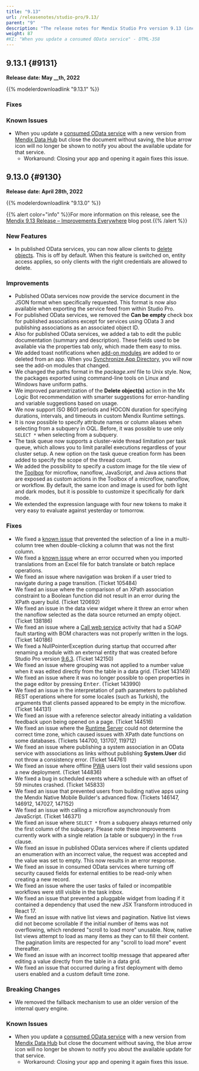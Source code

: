 ```yaml
---
title: "9.13"
url: /releasenotes/studio-pro/9.13/
parent: "9"
description: "The release notes for Mendix Studio Pro version 9.13 (including all patches) with details on new features, bug fixes, and known issues."
weight: 87
#KI: "When you update a consumed OData service" - DTML-358
---
```


## 9.13.1 {#9131}

**Release date: May __th, 2022**

{{% modelerdownloadlink "9.13.1" %}}

### Fixes




### Known Issues

* When you update a [consumed OData service](/refguide/consumed-odata-service/) with a new version from [Mendix Data Hub](/data-hub/) but close the document without saving, the blue arrow icon will no longer be shown to notify you about the available update for that service.
	* Workaround: Closing your app and opening it again fixes this issue.

## 9.13.0 {#9130}

**Release date: April 28th, 2022**

{{% modelerdownloadlink "9.13.0" %}}

{{% alert color="info" %}}For more information on this release, see the [Mendix 9.13 Release – Improvements Everywhere](https://www.mendix.com/blog/mendix-9-13-release-improvements-everywhere/) blog post.{{% /alert %}}

### New Features

* In published OData services, you can now allow clients to [delete objects](/refguide/published-odata-resource/#deletable). This is off by default. When this feature is switched on, entity access applies, so only clients with the right credentials are allowed to delete.

### Improvements

* Published OData services now provide the service document in the JSON format when specifically requested. This format is now also available when exporting the service feed from within Studio Pro.
* For published OData services, we removed the **Can be empty** check box for published associations except for services using OData 3 and publishing associations as an associated object ID.
* Also for published OData services, we added a tab to edit the public documentation (summary and description). These fields used to be available via the properties tab only, which made them easy to miss.
* We added toast notifications when [add-on modules](/refguide/configure-add-on-and-solution-modules/) are added to or deleted from an app. When you [Synchronize App Directory](/refguide/app-menu/#synchronize), you will now see the add-on modules that changed.
* We changed the paths format in the *package.xml* file to Unix style. Now, the packages exported using command-line tools on Linux and Windows have uniform paths.
* We improved parametrization of the **Delete object(s)** action in the Mx Logic Bot recommendation with smarter suggestions for error-handling and variable suggestions based on usage.
* We now support ISO 8601 periods and HOCON duration for specifying durations, intervals, and timeouts in custom Mendix Runtime settings.
* It is now possible to specify attribute names or column aliases when selecting from a subquery in OQL. Before, it was possible to use only `SELECT *`  when selecting from a subquery.
* The task queue now supports a cluster-wide thread limitation per task queue, which allows you to limit parallel executions regardless of your cluster setup. A new option on the task queue creation form has been added to specify the scope of the thread count. 
* We added the possibility to specify a custom image for the tile view of the [Toolbox](/refguide/view-menu/#toolbox) for microflow, nanoflow, JavaScript, and Java actions that are exposed as custom actions in the Toolbox of a microflow, nanoflow, or workflow. By default, the same icon and image is used for both light and dark modes, but it is possible to customize it specifically for dark mode.
* We extended the expression language with four new tokens to make it very easy to evaluate against yesterday or tomorrow.

### Fixes

* <a name="2047"></a>We fixed a [known issue](/releasenotes/studio-pro/9.11/#ki-2047) that prevented the selection of a line in a multi-column tree when double-clicking a column that was not the first column.
* <a name="1515"></a>We fixed a [known issue](/releasenotes/studio-pro/9.12/#ki-1515) where an error occurred when you imported translations from an Excel file for batch translate or batch replace operations.
* We fixed an issue where navigation was broken if a user tried to navigate during a page transition. (Ticket 105484)
* We fixed an issue where the comparison of an XPath association constraint to a Boolean function did not result in an error during the XPath query build. (Ticket 120692)
* We fixed an issue in the data view widget where it threw an error when the nanoflow selected as the data source returned an empty object. (Ticket 138186)
* We fixed an issue where a [Call web service](/refguide/call-web-service-action/) activity that had a SOAP fault starting with BOM characters was not properly written in the logs. (Ticket 140186)
* We fixed a NullPointerException during startup that occurred after renaming a module with an external entity that was created before Studio Pro version [9.6.3](/releasenotes/studio-pro/9.6/#963). (Ticket 142150)
* We fixed an issue where grouping was not applied to a number value when it was edited directly from the table in a data grid. (Ticket 143149)
* We fixed an issue where it was no longer possible to open properties in the page editor by pressing <kbd>Enter</kbd>. (Ticket 143990)
* We fixed an issue in the interpretation of path parameters to published REST operations where for some locales (such as Turkish), the arguments that clients passed appeared to be empty in the microflow. (Ticket 144131)
* We fixed an issue with a reference selector already initiating a validation feedback upon being opened on a page. (Ticket 144516)
* We fixed an issue where the [Runtime Server](/refguide/runtime-server/) could not determine the correct time zone, which caused issues with XPath date functions on some databases. (Tickets 144700, 131707, 119712)
* We fixed an issue where publishing a system association in an OData service with associations as links without publishing **System.User** did not throw a consistency error. (Ticket 144761)
* We fixed an issue where offline [PWA](/refguide/progressive-web-app/) users lost their valid sessions upon a new deployment. (Ticket 144836)
* We fixed a bug in scheduled events where a schedule with an offset of 59 minutes crashed. (Ticket 145833)
* We fixed an issue that prevented users from building native apps using the Mendix Native Mobile Builder's advanced flow. (Tickets 146147, 146912, 147027, 147152)
* We fixed an issue with calling a microflow asynchronously from JavaScript. (Ticket 146371)
* We fixed an issue where `SELECT *` from a subquery always returned only the first column of the subquery. Please note these improvements currently work with a single relation (a table or subquery) in the `from` clause.
* We fixed an issue in published OData services where if clients updated an enumeration with an incorrect value, the request was accepted and the value was set to empty. This now results in an error response.
* We fixed an issue in consumed OData services where turning off security caused fields for external entities to be read-only when creating a new record.
* We fixed an issue where the user tasks of failed or incompatible workflows were still visible in the task inbox.
* We fixed an issue that prevented a pluggable widget from loading if it contained a dependency that used the new JSX Transform introduced in React 17.
* We fixed an issue with native list views and pagination. Native list views did not become scrollable if the initial number of items was not overflowing, which rendered "scroll to load more" unusable. Now, native list views attempt to load as many items as they can to fill their content. The pagination limits are respected for any "scroll to load more" event thereafter.
* We fixed an issue with an incorrect tooltip message that appeared after editing a value directly from the table in a data grid.
* We fixed an issue that occurred during a first deployment with demo users enabled and a custom default time zone.

### Breaking Changes

* We removed the fallback mechanism to use an older version of the internal query engine.

### Known Issues

* When you update a [consumed OData service](/refguide/consumed-odata-service/) with a new version from [Mendix Data Hub](/data-hub/) but close the document without saving, the blue arrow icon will no longer be shown to notify you about the available update for that service.
	* Workaround: Closing your app and opening it again fixes this issue.
